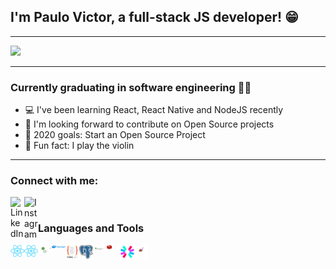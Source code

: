 ## I'm Paulo Victor, a full-stack JS developer! 😁
---

<img src="https://media.giphy.com/media/26tn33aiTi1jkl6H6/giphy.gif" />


---
### Currently graduating in software engineering 👨‍🎓
- 💻 I've been learning React, React Native and NodeJS recently
- 🤝 I'm looking forward to contribute on Open Source projects
- 🎯 2020 goals: Start an Open Source Project
- 🎻 Fun fact: I play the violin

---
### Connect with me:
[<img align="left" alt="LinkedIn" width="22px" src="https://cdn.jsdelivr.net/npm/simple-icons@v3/icons/linkedin.svg" />][LinkedIn]
[<img align="left" alt="Instagram" width="22px" src="https://cdn.jsdelivr.net/npm/simple-icons@v3/icons/instagram.svg" />][instagram]

<br />

### Languages and Tools

[<img align="left" alt="React" width="22px" src="https://github.com/twistershark/twistershark/blob/master/logos/react.svg" />][react]

[<img align="left" alt="React Native" width="22px" src="https://github.com/twistershark/twistershark/blob/master/logos/react.svg" />][react native]

[<img align="left" alt="NodeJS" width="22px" src="https://github.com/twistershark/twistershark/blob/master/logos/node.svg" />][nodejs]

[<img align="left" alt="Docker" width="22px" src="https://github.com/twistershark/twistershark/blob/master/logos/docker.png" />][docker]

[<img align="left" alt="TypeORM" width="22px" src="https://github.com/twistershark/twistershark/blob/master/logos/typeorm.png" />][Typeorm]

[<img align="left" alt="PostgreSQL" width="22px" src="https://github.com/twistershark/twistershark/blob/master/logos/postgres.png" />][postgres]

[<img align="left" alt="MongoDB" width="22px" src="https://github.com/twistershark/twistershark/blob/master/logos/mongodb.png" />][mongodb]

[<img align="left" alt="Redis" width="22px" src="https://github.com/twistershark/twistershark/blob/master/logos/redis.png" />][redis]

[<img align="left" alt="JWT" width="22px" src="https://github.com/twistershark/twistershark/blob/master/logos/jwt.svg" />][JWT]

[<img align="left" alt="Styled-Components" width="22px" src="https://github.com/twistershark/twistershark/blob/master/logos/styledcomponents.png" />][styledcomponents]





[instagram]: <https://www.instagram.com/twistershark>
[linkedin]: <https://www.linkedin.com/in/paulovictorsilva/>
[react]: <https://reactjs.org/>
[react native]: <https://reactnative.dev/>
[nodejs]: <https://nodejs.org/en/>
[docker]: <https://www.docker.com/>
[Typeorm]: <https://typeorm.io/#/>
[postgres]: <https://www.postgresql.org/>
[mongodb]: <https://www.mongodb.com/>
[redis]: <https://redis.io/>
[JWT]: <https://jwt.io/>
[styledcomponents]: <https://styled-components.com/>
